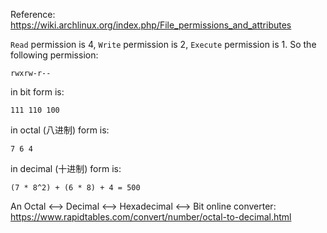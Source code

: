 Reference: https://wiki.archlinux.org/index.php/File_permissions_and_attributes

`Read` permission is 4, `Write` permission is 2, `Execute` permission is 1. So the following permission:

```
rwxrw-r--
```

in bit form is:

```
111 110 100
```

in octal (八进制) form is:
```
7 6 4
```

in decimal (十进制) form is:

```
(7 * 8^2) + (6 * 8) + 4 = 500
```

An Octal <--> Decimal <--> Hexadecimal <--> Bit online converter: https://www.rapidtables.com/convert/number/octal-to-decimal.html
